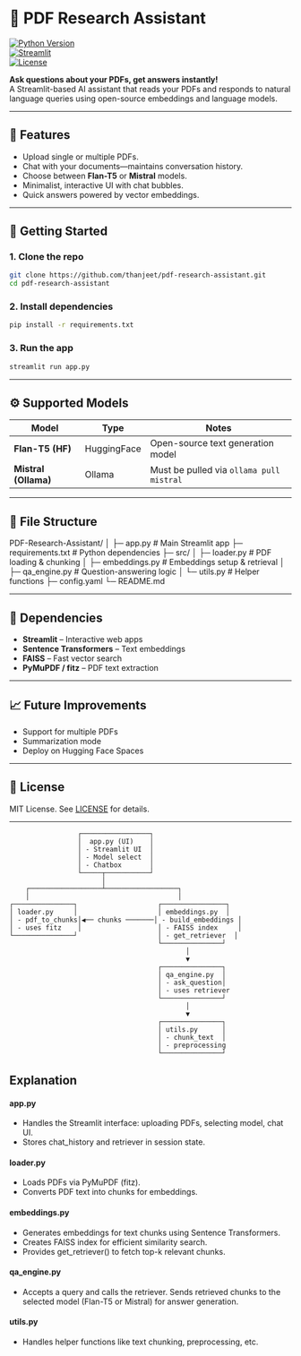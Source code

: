 # 📄 PDF Research Assistant

[![Python Version](https://img.shields.io/badge/python-3.11+-blue.svg)](https://www.python.org/)  
[![Streamlit](https://img.shields.io/badge/Streamlit-1.30+-green.svg)](https://streamlit.io/)  
[![License](https://img.shields.io/badge/license-MIT-brightgreen.svg)](LICENSE)  

**Ask questions about your PDFs, get answers instantly!**  
A Streamlit-based AI assistant that reads your PDFs and responds to natural language queries using open-source embeddings and language models.

---

## 🚀 Features

- Upload single or multiple PDFs.  
- Chat with your documents—maintains conversation history.  
- Choose between **Flan-T5** or **Mistral** models.  
- Minimalist, interactive UI with chat bubbles.  
- Quick answers powered by vector embeddings.  

---

## 🚀 Getting Started
### 1. Clone the repo
```bash
git clone https://github.com/thanjeet/pdf-research-assistant.git
cd pdf-research-assistant
```

### 2. Install dependencies
```bash
pip install -r requirements.txt
```

### 3. Run the app
```bash
streamlit run app.py
```
---
## ⚙️ Supported Models

| Model | Type | Notes |
|-------|------|-------|
| **Flan-T5 (HF)** | HuggingFace | Open-source text generation model |
| **Mistral (Ollama)** | Ollama | Must be pulled via `ollama pull mistral` |

---

## 📂 File Structure

PDF-Research-Assistant/
│
├─ app.py # Main Streamlit app
├─ requirements.txt # Python dependencies
├─ src/
│ ├─ loader.py # PDF loading & chunking
│ ├─ embeddings.py # Embeddings setup & retrieval
│ ├─ qa_engine.py # Question-answering logic
│ └─ utils.py # Helper functions
├─ config.yaml
└─ README.md

---


## 🧰 Dependencies

- **Streamlit** – Interactive web apps  
- **Sentence Transformers** – Text embeddings  
- **FAISS** – Fast vector search  
- **PyMuPDF / fitz** – PDF text extraction  

---

## 📈 Future Improvements
- Support for multiple PDFs
- Summarization mode
- Deploy on Hugging Face Spaces

---

## 📜 License

MIT License. See [LICENSE](LICENSE) for details.

---
                     ┌─────────────────┐
                     │  app.py (UI)    │
                     │ - Streamlit UI  │
                     │ - Model select  │
                     │ - Chatbox       │
                     └─────┬───────────┘
                           │
        ┌──────────────────┴──────────────────┐
        │                                     │
    ┌───────────────┐                    ┌────────────────┐
    │ loader.py     │                    │ embeddings.py  │
    │ - pdf_to_chunks│◀── chunks ───────│ - build_embeddings │
    │ - uses fitz    │                   │ - FAISS index     │
    └───────────────┘                    │ - get_retriever  │
                                         └───────────────┘
                                                │
                                                ▼
                                         ┌───────────────┐
                                         │ qa_engine.py  │
                                         │ - ask_question│
                                         │ - uses retriever
                                         └───────────────┘
                                                │
                                                ▼
                                         ┌───────────────┐
                                         │ utils.py      │
                                         │ - chunk_text  │
                                         │ - preprocessing
                                         └───────────────┘

## Explanation

#### app.py
- Handles the Streamlit interface: uploading PDFs, selecting model, chat UI.
- Stores chat_history and retriever in session state.

#### loader.py
- Loads PDFs via PyMuPDF (fitz).
- Converts PDF text into chunks for embeddings.

#### embeddings.py
- Generates embeddings for text chunks using Sentence Transformers.
- Creates FAISS index for efficient similarity search.
- Provides get_retriever() to fetch top-k relevant chunks.

#### qa_engine.py
- Accepts a query and calls the retriever.
  Sends retrieved chunks to the selected model (Flan-T5 or Mistral) for answer generation.

#### utils.py
- Handles helper functions like text chunking, preprocessing, etc.
